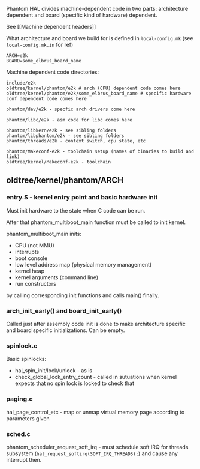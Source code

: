 Phantom HAL divides machine-dependent code in two parts: architecture dependent and board (specific kind of hardware) dependent.

See [[Machine dependent headers]]

What architecture and board we build for is defined in ```local-config.mk``` (see ```local-config.mk.in``` for ref)

```
ARCH=e2k
BOARD=some_elbrus_board_name
```

Machine dependent code directories:

```
include/e2k
oldtree/kernel/phantom/e2k # arch (CPU) dependent code comes here
oldtree/kernel/phantom/e2k/some_elbrus_board_name # specific hardware conf dependent code comes here

phantom/dev/e2k - specfic arch drivers come here

phantom/libc/e2k - asm code for libc comes here

phantom/libkern/e2k - see sibling folders
phantom/libphantom/e2k - see sibling folders
phantom/threads/e2k - context switch, cpu state, etc

phantom/Makeconf-e2k - toolchain setup (names of binaries to build and link)
oldtree/kernel/Makeconf-e2k - toolchain
```

## oldtree/kernel/phantom/ARCH

### entry.S - kernel entry point and basic hardware init

Must init hardware to the state when C code can be run.

After that phantom_multiboot_main function must be called to init kernel.

phantom_multiboot_main inits:
* CPU (not MMU)
* interrupts
* boot console
* low level address map (physical memory management)
* kernel heap
* kernel arguments (command line)
* run constructors

by calling corresponding init functions and calls main() finally.

### arch_init_early() and board_init_early()

Called just after assembly code init is done to make architecture specific and board specific initializations. Can be empty.

### spinlock.c

Basic spinlocks:
* hal_spin_init/lock/unlock - as is
* check_global_lock_entry_count - called in sutuations when kernel expects that no spin lock is locked to check that

### paging.c

hal_page_control_etc - map or unmap virtual memory page according to parameters given

### sched.c

phantom_scheduler_request_soft_irq - must schedule soft IRQ for threads subsystem (```hal_request_softirq(SOFT_IRQ_THREADS);```) and cause any interrupt then.

